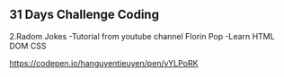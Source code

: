 31 Days Challenge Coding
-----------------------------
2.Radom Jokes
-Tutorial from youtube channel Florin Pop
-Learn HTML DOM CSS

https://codepen.io/hanguyentieuyen/pen/vYLPoRK
